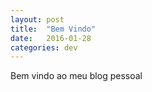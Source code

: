 ```yaml
---
layout: post
title:  "Bem Vindo"
date:   2016-01-28
categories: dev
---
```


Bem vindo ao meu blog pessoal